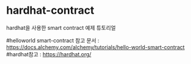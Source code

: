 # hardhat-contract
hardhat을 사용한 smart contract 예제 튜토리얼


#helloworld smart-contract 참고 문서 : https://docs.alchemy.com/alchemy/tutorials/hello-world-smart-contract
#hardhat참고 : https://hardhat.org/

